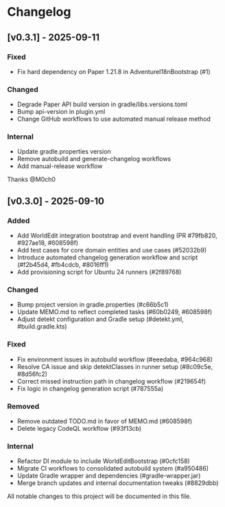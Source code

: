# Changelog

## [v0.3.1] - 2025-09-11

### Fixed
- Fix hard dependency on Paper 1.21.8 in AdventureI18nBootstrap (#1)

### Changed
- Degrade Paper API build version in gradle/libs.versions.toml
- Bump api-version in plugin.yml
- Change GitHub workflows to use automated manual release method

### Internal
- Update gradle.properties version
- Remove autobuild and generate-changelog workflows
- Add manual-release workflow

Thanks @M0ch0

## [v0.3.0] - 2025-09-10
### Added
- Add WorldEdit integration bootstrap and event handling (PR #79fb820, #927ae18, #608598f)
- Add test cases for core domain entities and use cases (#52032b9)
- Introduce automated changelog generation workflow and script (#f2b45d4, #fb4cdcb, #8016ff1)
- Add provisioning script for Ubuntu 24 runners (#2f89768)

### Changed
- Bump project version in gradle.properties (#c66b5c1)
- Update MEMO.md to reflect completed tasks (#60b0249, #608598f)
- Adjust detekt configuration and Gradle setup (#detekt.yml, #build.gradle.kts)

### Fixed
- Fix environment issues in autobuild workflow (#eeedaba, #964c968)
- Resolve CA issue and skip detektClasses in runner setup (#8c09c5e, #8d56fc2)
- Correct missed instruction path in changelog workflow (#219654f)
- Fix logic in changelog generation script (#787555a)

### Removed
- Remove outdated TODO.md in favor of MEMO.md (#608598f)
- Delete legacy CodeQL workflow (#93f13cb)

### Internal
- Refactor DI module to include WorldEditBootstrap (#0cfc158)
- Migrate CI workflows to consolidated autobuild system (#a950486)
- Update Gradle wrapper and dependencies (#gradle-wrapper.jar)
- Merge branch updates and internal documentation tweaks (#8829dbb)

All notable changes to this project will be documented in this file.

